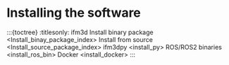 # Installing the software

:::{toctree}
:titlesonly:
ifm3d
Install binary package <Install_binay_package_index>
Install from source <Install_source_package_index>
ifm3dpy <install_py>
ROS/ROS2 binaries <install_ros_bin>
Docker <install_docker>
:::